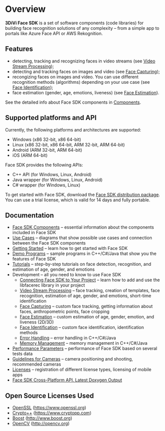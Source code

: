 # Overview

**3DiVi Face SDK** is a set of software components (code libraries) for building face recognition solutions of any complexity – from a simple app to portals like Azure Face API or AWS Rekognition.

## Features

* detecting, tracking and recognizing faces in video streams (see [Video Stream Processing](doc/development/video_stream_processing.md));
* detecting and tracking faces on images and video (see [Face Capturing](doc/development/face_capturing.md));
* recongizing faces on images and video. You can use different recognition methods (algorithms) depending on your use case (see [Face Identification](doc/development/face_identification.md));
* face estimation (gender, age, emotions, liveness) (see [Face Estimation](doc/development/face_estimation.md)).

See the detailed info about Face SDK components in [Components](doc/components.md).  

## Supported platforms and API

Currently, the following platforms and architectures are supported:

* Windows (x86 32-bit, x86 64-bit)
* Linux (x86 32-bit, x86 64-bit, ARM 32-bit, ARM 64-bit)
* Android (ARM 32-bit, ARM 64-bit)
* iOS (ARM 64-bit)

Face SDK provides the following APIs:

* C++ API (for Windows, Linux, Android)
* Java wrapper (for Windows, Linux, Android)
* C# wrapper (for Windows, Linux)

To get started with Face SDK, download the [Face SDK distribution package](https://face.3divi.com/download_sdk). You can use a trial license, which is valid for 14 days and fully portable. 

## Documentation 

* [Face SDK Components](doc/components.md) – essential information about the components included in Face SDK
* [Use Cases](doc/use_cases.md) – diagrams that show possible use cases and connection between the Face SDK components
* [Getting Started](doc/getting_started.md) – learn how to get started with Face SDK
* [Demo Programs](doc/demo_programs) – sample programs in C++/C#/Java that show you the features of Face SDK
* [Tutorials](doc/tutorials) – step-by-step tutorials on face detection, recognition, and estimation of age, gender, and emotions
* Development – all you need to know to use Face SDK
  * [Connecting Face SDK to Your Project](doc/development/connect_facesdk.md) – learn how to add and use the libfacerec library in your project
  * [Video Stream Processing](doc/development/video_stream_processing.md) – face tracking, creation of templates, face recognition, estimation of age, gender, and emotions, short-time identification
  * [Face Capturing](doc/development/face_capturing.md) – custom face tracking, getting information about faces, anthropometric points, face cropping 
  * [Face Estimation](doc/development/face_estimation.md) – custom estimation of age, gender, emotion, and liveness (2D/3D)
  * [Face Identification](doc/development/face_identification.md) – custom face identification, identification methods
  * [Error Handling](doc/development/error_handling.md) – error handling in C++/C#/Java
  * [Memory Management](doc/development/memory_management.md) – memory management in C++/C#/Java
* [Performance Parameters](doc/performance_parameters.md) – performance of Face SDK based on several tests data 
* [Guidelines for Cameras](doc/guidelines_for_cameras.md) – camera positioning and shooting, recommended cameras
* [Licenses](doc/licenses.md) – registration of different license types, licensing of mobile apps 
* [Face SDK Cross-Platform API. Latest Doxygen Output](http://download.3divi.com/facesdk/0d88ba7c-9a5d-45cd-897a-406fb1fca2d4/latest_docs/english/annotated.html) 

## Open Source Licenses Used

* [OpenSSL](doc/open_source_licenses/openssl.txt) (https://www.openssl.org)
* [Crypto++](doc/open_source_licenses/crypto%2B%2B.txt) (https://www.cryptopp.com)
* [Boost](doc/open_source_licenses/boost.txt) (http://www.boost.org)
* [OpenCV](doc/open_source_licenses/opencv.txt) (http://opencv.org)
